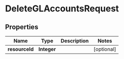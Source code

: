 
# DeleteGLAccountsRequest

## Properties
Name | Type | Description | Notes
------------ | ------------- | ------------- | -------------
**resourceId** | **Integer** |  |  [optional]




